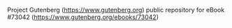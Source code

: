 Project Gutenberg (https://www.gutenberg.org) public repository
for eBook #73042 (https://www.gutenberg.org/ebooks/73042)
